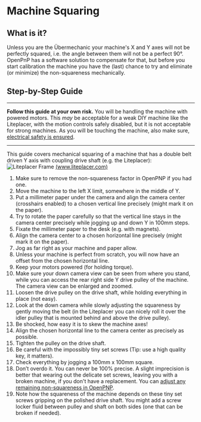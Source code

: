 # Machine Squaring 

## What is it?

Unless you are the Übermechanic your machine's X and Y axes will not be perfectly squared, i.e. the angle between them will not be a perfect 90°. OpenPnP has a software solution to compensate for that, but before you start calibration the machine you have the (last) chance to try and eliminate (or minimize) the non-squareness mechanically. 

## Step-by-Step Guide
___

**Follow this guide at your own risk.** You will be handling the machine with powered motors. This _may_ be acceptable for a weak DIY machine like the Liteplacer, with the motion controls safely disabled, but it is not acceptable for strong machines. As you will be touching the machine, also make sure, [electrical safety is ensured](https://makr.zone/electrical-safety-issues/230/). 
___

This guide covers mechanical squaring of a machine that has a double belt driven Y axis with coupling drive shaft (e.g. the Liteplacer):
![Liteplacer Frame](https://www.liteplacer.com/wp-content/uploads/2014/02/Liteplacer_v1_2_frame.png)
[(www.liteplacer.com)](https://liteplacer.com/the-machine/assembly-instructions/frame-step-17-finished-frame/)

1. Make sure to remove the non-squareness factor in OpenPNP if you had one.
2. Move the machine to the left X limit, somewhere in the middle of Y.
3. Put a millimeter paper under the camera and align the camera center (crosshairs enabled) to a chosen vertical line precisely (might mark it on the paper).
4. Try to rotate the paper carefully so that the vertical line stays in the camera center precisely while jogging up and down Y in 100mm steps.
5. Fixate the millimeter paper to the desk (e.g. with magnets). 
6. Align the camera center to a chosen horizontal line precisely (might mark it on the paper).
7. Jog as far right as your machine and paper allow.
8. Unless your machine is perfect from scratch, you will now have an offset from the chosen horizontal line. 
9. Keep your motors powered (for holding torque).
10. Make sure your down camera view can be seen from where you stand, while you can access the rear right side Y drive pulley of the machine. The camera view can be enlarged and zoomed. 
11. Loosen the drive pulley on the drive shaft, while holding everything in place (not easy). 
12. Look at the down camera while slowly adjusting the squareness by gently moving the belt (in the Liteplacer you can nicely roll it over the idler pulley that is mounted behind and above the drive pulley).
13. Be shocked, how easy it is to skew the machine axes! 
14. Align the chosen horizontal line to the camera center as precisely as possible.
15. Tighten the pulley on the drive shaft. 
16. Be careful with the impossibly tiny set screws (Tip: use a high quality key, it matters). 
17. Check everything by jogging a 100mm x 100mm square.
18. Don’t overdo it. You can never be 100% precise. A slight imprecision is better that wearing out the delicate set screws, leaving you with a broken machine, if you don't have a replacement. You can [adjust any remaining non-squareness in OpenPNP](https://github.com/openpnp/openpnp/wiki/GcodeDriver#non-squareness-compensation).  
19. Note how the squareness of the machine depends on these tiny set screws gripping on the polished drive shaft. You might add a screw locker fluid between pulley and shaft on both sides (one that can be broken if needed). 

